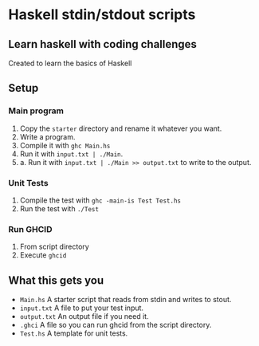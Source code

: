 # Haskell stdin/stdout scripts

## Learn haskell with coding challenges

Created to learn the basics of Haskell

## Setup

### Main program
1. Copy the `starter` directory and rename it whatever you want.
2. Write a program.
3. Compile it with `ghc Main.hs`
4. Run it with `input.txt | ./Main`.
4. a. Run it with `input.txt | ./Main >> output.txt` to write to the output.

### Unit Tests
1. Compile the test with `ghc -main-is Test Test.hs`
2. Run the test with `./Test`

### Run GHCID
1. From script directory
2. Execute `ghcid`

## What this gets you

* `Main.hs` A starter script that reads from stdin and writes to stout.
* `input.txt` A file to put your test input.
* `output.txt` An output file if you need it.
* `.ghci` A file so you can run ghcid from the script directory.
* `Test.hs` A template for unit tests.
